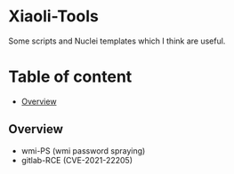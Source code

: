 # Xiaoli-Tools

Some scripts and Nuclei templates which I think are useful.

# Table of content

* [Overview](#overview)

## Overview

- wmi-PS (wmi password spraying)
- gitlab-RCE (CVE-2021-22205)
